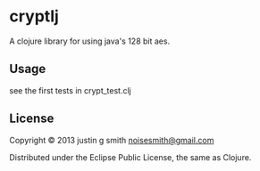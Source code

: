 # cryptlj

A clojure library for using java's 128 bit aes.

## Usage

see the first tests in crypt_test.clj

## License

Copyright © 2013 justin g smith noisesmith@gmail.com

Distributed under the Eclipse Public License, the same as Clojure.
